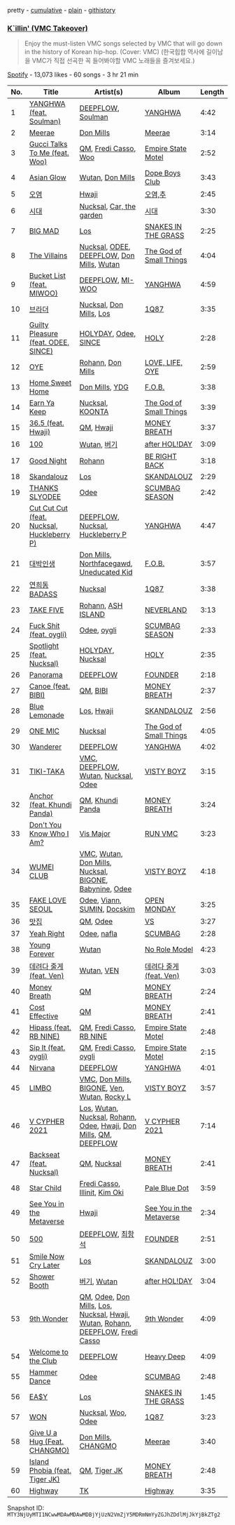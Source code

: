 pretty - [cumulative](/playlists/cumulative/37i9dQZF1DX1TqbmB34Bbs.md) - [plain](/playlists/plain/37i9dQZF1DX1TqbmB34Bbs) - [githistory](https://github.githistory.xyz/mackorone/spotify-playlist-archive/blob/main/playlists/plain/37i9dQZF1DX1TqbmB34Bbs)

### [K\`illin' \(VMC Takeover\)](https://open.spotify.com/playlist/37i9dQZF1DX1TqbmB34Bbs)

> Enjoy the must\-listen VMC songs selected by VMC that will go down in the history of Korean hip\-hop\. \(Cover: VMC\) \(한국힙합 역사에 길이남을 VMC가 직접 선곡한 꼭 들어봐야할 VMC 노래들을 즐겨보세요.\)

[Spotify](https://open.spotify.com/user/spotify) - 13,073 likes - 60 songs - 3 hr 21 min

| No. | Title | Artist(s) | Album | Length |
|---|---|---|---|---|
| 1 | [YANGHWA \(feat\. Soulman\)](https://open.spotify.com/track/231A5yOKWL741kSpcuPvdP) | [DEEPFLOW](https://open.spotify.com/artist/4E7PyG6Vo26X1I9qURf45z), [Soulman](https://open.spotify.com/artist/2byXk8UtNJKEyt9qHnd7SH) | [YANGHWA](https://open.spotify.com/album/2MUW5FYsnyWRAL2j6zc9hL) | 4:42 |
| 2 | [Meerae](https://open.spotify.com/track/4eqW537g2YcRi6tvVAm4oy) | [Don Mills](https://open.spotify.com/artist/6bIsFWNkjQvSm5P4rqlxKn) | [Meerae](https://open.spotify.com/album/2s5FMUemQ7ZxVecVmiSJ4T) | 3:14 |
| 3 | [Gucci Talks To Me \(feat\. Woo\)](https://open.spotify.com/track/6xeRo0GYCOkhY52vbkLROO) | [QM](https://open.spotify.com/artist/0wMU0ruU41VLCAdBaWBo1j), [Fredi Casso](https://open.spotify.com/artist/2tVGjpHP709GdVbRx7PTEy), [Woo](https://open.spotify.com/artist/5a8EJtOEbUJDF4RX3mKK02) | [Empire State Motel](https://open.spotify.com/album/71egUlanjUTpmqTOh7DiNw) | 2:52 |
| 4 | [Asian Glow](https://open.spotify.com/track/7eVZxcTjzXFwz6lZz4YP6t) | [Wutan](https://open.spotify.com/artist/6X4GGufs8OhbUC1fy1xuUn), [Don Mills](https://open.spotify.com/artist/6bIsFWNkjQvSm5P4rqlxKn) | [Dope Boys Club](https://open.spotify.com/album/3f9lqXpT1QEXE6x0SP0uAt) | 3:43 |
| 5 | [오염](https://open.spotify.com/track/0GtvTl4sjuDRJF59MjywwO) | [Hwaji](https://open.spotify.com/artist/1Azg0okIA7BY6CMwRBLmud) | [오염,추](https://open.spotify.com/album/2A8D0clrVMyW9KsYRTiZWQ) | 2:45 |
| 6 | [시대](https://open.spotify.com/track/2VeOMUj7rK76jzr4bnI60v) | [Nucksal](https://open.spotify.com/artist/6v5cGuRCZKq08nLI4WXJuB), [Car, the garden](https://open.spotify.com/artist/7c1HgFDe8ogy5NOZ1ANCJQ) | [시대](https://open.spotify.com/album/6kCXUVtOT7CUWrs6yGi7QZ) | 3:30 |
| 7 | [BIG MAD](https://open.spotify.com/track/3PbKNamJR5UxxtQ8u1NZoy) | [Los](https://open.spotify.com/artist/396SgLoc5TB6oqatyTy2HD) | [SNAKES IN THE GRASS](https://open.spotify.com/album/2UVNGoRSGqBVcAAAkK0LMb) | 2:25 |
| 8 | [The Villains](https://open.spotify.com/track/243D4VapmPoEsHZmXipkXa) | [Nucksal](https://open.spotify.com/artist/6v5cGuRCZKq08nLI4WXJuB), [ODEE](https://open.spotify.com/artist/6lbwPTGtzZrUWmc7sWLf7l), [DEEPFLOW](https://open.spotify.com/artist/4E7PyG6Vo26X1I9qURf45z), [Don Mills](https://open.spotify.com/artist/6bIsFWNkjQvSm5P4rqlxKn), [Wutan](https://open.spotify.com/artist/6X4GGufs8OhbUC1fy1xuUn) | [The God of Small Things](https://open.spotify.com/album/03UJQowlQWa3jnOgp7FPXf) | 4:04 |
| 9 | [Bucket List \(feat\. MIWOO\)](https://open.spotify.com/track/3p2jZVT3izdEEewn7hPtFb) | [DEEPFLOW](https://open.spotify.com/artist/4E7PyG6Vo26X1I9qURf45z), [MI\-WOO](https://open.spotify.com/artist/75o3uhXKOzb9yNhEe9OlXj) | [YANGHWA](https://open.spotify.com/album/2MUW5FYsnyWRAL2j6zc9hL) | 4:59 |
| 10 | [브라더](https://open.spotify.com/track/55K03jOycR6dHIr0l5Tnx9) | [Nucksal](https://open.spotify.com/artist/6v5cGuRCZKq08nLI4WXJuB), [Don Mills](https://open.spotify.com/artist/6bIsFWNkjQvSm5P4rqlxKn), [Los](https://open.spotify.com/artist/396SgLoc5TB6oqatyTy2HD) | [1Q87](https://open.spotify.com/album/6PopAFrTktanfRYFQK256w) | 3:35 |
| 11 | [Guilty Pleasure \(feat\. ODEE, SINCE\)](https://open.spotify.com/track/0p5M7qe7c5j1duDbJvwyu4) | [HOLYDAY](https://open.spotify.com/artist/6BEleStcBwip7cF71WVt1L), [Odee](https://open.spotify.com/artist/6cXolDFPOgf0wuRe5kMPxo), [SINCE](https://open.spotify.com/artist/0seDu6vvqbUnPUk6s6a616) | [HOLY](https://open.spotify.com/album/1odIOe9NrMNHlQg5l895Zc) | 2:28 |
| 12 | [OYE](https://open.spotify.com/track/5LAOD26DAvpC8kMhLtxsq5) | [Rohann](https://open.spotify.com/artist/10jo9gGaXEw8lAgB3gK0c1), [Don Mills](https://open.spotify.com/artist/6bIsFWNkjQvSm5P4rqlxKn) | [LOVE, LIFE, OYE](https://open.spotify.com/album/3fOxXaBURpAbUYbwNON0jo) | 2:59 |
| 13 | [Home Sweet Home](https://open.spotify.com/track/6lcdmbAU9rMq3YbE81DJfH) | [Don Mills](https://open.spotify.com/artist/6bIsFWNkjQvSm5P4rqlxKn), [YDG](https://open.spotify.com/artist/3UV49ih8eDI8jZ4SdSVeqi) | [F.O.B.](https://open.spotify.com/album/43P5qKsPum8FRoAQALCeXc) | 3:38 |
| 14 | [Earn Ya Keep](https://open.spotify.com/track/6pIOAA3ExIfVTiIJ957BTC) | [Nucksal](https://open.spotify.com/artist/6v5cGuRCZKq08nLI4WXJuB), [KOONTA](https://open.spotify.com/artist/5T8LKv9A1vEnwMCO4dMo3c) | [The God of Small Things](https://open.spotify.com/album/03UJQowlQWa3jnOgp7FPXf) | 3:39 |
| 15 | [36.5 \(feat\. Hwaji\)](https://open.spotify.com/track/39rWoHXyLCuZ7VDUDzNnSz) | [QM](https://open.spotify.com/artist/0wMU0ruU41VLCAdBaWBo1j), [Hwaji](https://open.spotify.com/artist/1Azg0okIA7BY6CMwRBLmud) | [MONEY BREATH](https://open.spotify.com/album/6Yhynoz0adjSekgJunlYSG) | 3:37 |
| 16 | [100](https://open.spotify.com/track/6bLnPRD56pMYnxcBeFOBNd) | [Wutan](https://open.spotify.com/artist/6X4GGufs8OhbUC1fy1xuUn), [버기](https://open.spotify.com/artist/7tn3xA9QfYt3WxUj7mQpra) | [after HOL!DAY](https://open.spotify.com/album/3m1iM2t11OaQ8RW9VGd7BA) | 3:09 |
| 17 | [Good Night](https://open.spotify.com/track/35GzcCZlfaibCcBk2SEJYm) | [Rohann](https://open.spotify.com/artist/10jo9gGaXEw8lAgB3gK0c1) | [BE RIGHT BACK](https://open.spotify.com/album/5brHa58TolwwnZge1eCF1H) | 3:18 |
| 18 | [Skandalouz](https://open.spotify.com/track/1vD3JNkqyHjWgi1qT7qv3A) | [Los](https://open.spotify.com/artist/396SgLoc5TB6oqatyTy2HD) | [SKANDALOUZ](https://open.spotify.com/album/3UvvXvP68TK09ZaAkQhOQn) | 2:29 |
| 19 | [THANKS SLYODEE](https://open.spotify.com/track/6OLV8hdBlefXEax3WPaQXg) | [Odee](https://open.spotify.com/artist/6cXolDFPOgf0wuRe5kMPxo) | [SCUMBAG SEASON](https://open.spotify.com/album/6rWsJhleleQV0McONBvWvP) | 2:42 |
| 20 | [Cut Cut Cut \(feat\. Nucksal, Huckleberry P\)](https://open.spotify.com/track/3JoZlEmhxOM9HrlA5NXbmu) | [DEEPFLOW](https://open.spotify.com/artist/4E7PyG6Vo26X1I9qURf45z), [Nucksal](https://open.spotify.com/artist/6v5cGuRCZKq08nLI4WXJuB), [Huckleberry P](https://open.spotify.com/artist/4meeMnr8eLacsB31ApsXZS) | [YANGHWA](https://open.spotify.com/album/2MUW5FYsnyWRAL2j6zc9hL) | 4:47 |
| 21 | [대박인생](https://open.spotify.com/track/54CmA3X4wnW9DRQElWo2zh) | [Don Mills](https://open.spotify.com/artist/6bIsFWNkjQvSm5P4rqlxKn), [Northfacegawd](https://open.spotify.com/artist/5j9bcQXiMRyXhjIWmFG0QP), [Uneducated Kid](https://open.spotify.com/artist/08KbKkPqaYNFYM9R5eMjuM) | [F.O.B.](https://open.spotify.com/album/43P5qKsPum8FRoAQALCeXc) | 3:57 |
| 22 | [연희동 BADASS](https://open.spotify.com/track/689c59KnR23rvVFCI3seiI) | [Nucksal](https://open.spotify.com/artist/6v5cGuRCZKq08nLI4WXJuB) | [1Q87](https://open.spotify.com/album/6PopAFrTktanfRYFQK256w) | 3:38 |
| 23 | [TAKE FIVE](https://open.spotify.com/track/0rOc8Ersd3PyIzbphmnEHe) | [Rohann](https://open.spotify.com/artist/10jo9gGaXEw8lAgB3gK0c1), [ASH ISLAND](https://open.spotify.com/artist/7IEhlwWQA7pCkEvzwwHehE) | [NEVERLAND](https://open.spotify.com/album/2pk89iEVjniYqNAZNxWDx5) | 3:13 |
| 24 | [Fuck Shit \(feat\. oygli\)](https://open.spotify.com/track/3WEuCLOZ1yBCaZF5jo4rXN) | [Odee](https://open.spotify.com/artist/6cXolDFPOgf0wuRe5kMPxo), [oygli](https://open.spotify.com/artist/1xOiGoYkm1zgqwXLsvQA90) | [SCUMBAG SEASON](https://open.spotify.com/album/6rWsJhleleQV0McONBvWvP) | 2:33 |
| 25 | [Spotlight \(feat\. Nucksal\)](https://open.spotify.com/track/7oXeak7eVF2h2Kq6JSbAzo) | [HOLYDAY](https://open.spotify.com/artist/6BEleStcBwip7cF71WVt1L), [Nucksal](https://open.spotify.com/artist/6v5cGuRCZKq08nLI4WXJuB) | [HOLY](https://open.spotify.com/album/1odIOe9NrMNHlQg5l895Zc) | 2:35 |
| 26 | [Panorama](https://open.spotify.com/track/3kEi6TkyZMTGTtUH6UEWtZ) | [DEEPFLOW](https://open.spotify.com/artist/4E7PyG6Vo26X1I9qURf45z) | [FOUNDER](https://open.spotify.com/album/12UGLUYjsxH3PJ8TuvH71u) | 2:18 |
| 27 | [Canoe \(feat\. BIBI\)](https://open.spotify.com/track/7c3OVveyDcWCbvK7BKwpGy) | [QM](https://open.spotify.com/artist/0wMU0ruU41VLCAdBaWBo1j), [BIBI](https://open.spotify.com/artist/6UbmqUEgjLA6jAcXwbM1Z9) | [MONEY BREATH](https://open.spotify.com/album/6Yhynoz0adjSekgJunlYSG) | 2:37 |
| 28 | [Blue Lemonade](https://open.spotify.com/track/10h8Wyi5meEmmtF6TOVSSV) | [Los](https://open.spotify.com/artist/396SgLoc5TB6oqatyTy2HD), [Hwaji](https://open.spotify.com/artist/1Azg0okIA7BY6CMwRBLmud) | [SKANDALOUZ](https://open.spotify.com/album/3UvvXvP68TK09ZaAkQhOQn) | 2:56 |
| 29 | [ONE MIC](https://open.spotify.com/track/4rpEBfd7m4FBPMc8qG64e3) | [Nucksal](https://open.spotify.com/artist/6v5cGuRCZKq08nLI4WXJuB) | [The God of Small Things](https://open.spotify.com/album/03UJQowlQWa3jnOgp7FPXf) | 4:05 |
| 30 | [Wanderer](https://open.spotify.com/track/2HV9B3fKtMKLGgvw13WRoM) | [DEEPFLOW](https://open.spotify.com/artist/4E7PyG6Vo26X1I9qURf45z) | [YANGHWA](https://open.spotify.com/album/2MUW5FYsnyWRAL2j6zc9hL) | 4:02 |
| 31 | [TIKI\-TAKA](https://open.spotify.com/track/2i5LYZDSAcpkQ6BN45vn1h) | [VMC](https://open.spotify.com/artist/1kecWOuCkI3lKzOJWm0Z71), [DEEPFLOW](https://open.spotify.com/artist/4E7PyG6Vo26X1I9qURf45z), [Wutan](https://open.spotify.com/artist/6X4GGufs8OhbUC1fy1xuUn), [Nucksal](https://open.spotify.com/artist/6v5cGuRCZKq08nLI4WXJuB), [Odee](https://open.spotify.com/artist/6cXolDFPOgf0wuRe5kMPxo) | [VISTY BOYZ](https://open.spotify.com/album/1PkQPgrpoS0rvslsQSQiyZ) | 3:15 |
| 32 | [Anchor \(feat\. Khundi Panda\)](https://open.spotify.com/track/2WGqmrDK5lN82JVWMKTL8X) | [QM](https://open.spotify.com/artist/0wMU0ruU41VLCAdBaWBo1j), [Khundi Panda](https://open.spotify.com/artist/32wJE7JooXm59HxYhy7caU) | [MONEY BREATH](https://open.spotify.com/album/6Yhynoz0adjSekgJunlYSG) | 3:24 |
| 33 | [Don't You Know Who I Am?](https://open.spotify.com/track/4BcYiceaM5unH4uVKCZ7U2) | [Vis Major](https://open.spotify.com/artist/4WmGiURVagNDE5jB3SIWGi) | [RUN VMC](https://open.spotify.com/album/2VOI0zVsAuxvoN72q2neDX) | 3:23 |
| 34 | [WUMEI CLUB](https://open.spotify.com/track/5FDBsZeZ6DfGOWovRDTKsY) | [VMC](https://open.spotify.com/artist/1kecWOuCkI3lKzOJWm0Z71), [Wutan](https://open.spotify.com/artist/6X4GGufs8OhbUC1fy1xuUn), [Don Mills](https://open.spotify.com/artist/6bIsFWNkjQvSm5P4rqlxKn), [Nucksal](https://open.spotify.com/artist/6v5cGuRCZKq08nLI4WXJuB), [BIGONE](https://open.spotify.com/artist/0bQhUyXffQjkd6horP6fKX), [Babynine](https://open.spotify.com/artist/2QEDMAhOGTBxGmD61zyjWW), [Odee](https://open.spotify.com/artist/6cXolDFPOgf0wuRe5kMPxo) | [VISTY BOYZ](https://open.spotify.com/album/1PkQPgrpoS0rvslsQSQiyZ) | 4:18 |
| 35 | [FAKE LOVE SEOUL](https://open.spotify.com/track/5trpaGwsPr8u0Ca6btabYN) | [Odee](https://open.spotify.com/artist/6cXolDFPOgf0wuRe5kMPxo), [Viann](https://open.spotify.com/artist/7yRs5f61v5AwXwVlUQ7bNE), [SUMIN](https://open.spotify.com/artist/0K4MGKGmjtdIE0W3GkGmyU), [Docskim](https://open.spotify.com/artist/1WusULg4wI7w3gwBjz0HWy) | [OPEN MONDAY](https://open.spotify.com/album/6Y4Ti9cIr1kQ8UwnR73VvW) | 3:25 |
| 36 | [맛집](https://open.spotify.com/track/3IyiVnBC9iRFuAAiF96lVy) | [QM](https://open.spotify.com/artist/0wMU0ruU41VLCAdBaWBo1j), [Odee](https://open.spotify.com/artist/6cXolDFPOgf0wuRe5kMPxo) | [VS](https://open.spotify.com/album/3t4ouSXeRXmJcvialEMkDG) | 3:27 |
| 37 | [Yeah Right](https://open.spotify.com/track/4CGx656YLll18rdfSJGHmm) | [Odee](https://open.spotify.com/artist/6cXolDFPOgf0wuRe5kMPxo), [nafla](https://open.spotify.com/artist/3Zn6C68VCosoQrxu4D2Btr) | [SCUMBAG](https://open.spotify.com/album/4NAZ5OQByXG2ZI1HnyPCh9) | 2:28 |
| 38 | [Young Forever](https://open.spotify.com/track/3iUMHyNNzPr9mc2sNxtrty) | [Wutan](https://open.spotify.com/artist/6X4GGufs8OhbUC1fy1xuUn) | [No Role Model](https://open.spotify.com/album/47bZBFRz2XsKelwREZUfQi) | 4:23 |
| 39 | [데려다 줄게 \(feat\. Ven\)](https://open.spotify.com/track/35m1rIjkL5wYCytjJduggh) | [Wutan](https://open.spotify.com/artist/6X4GGufs8OhbUC1fy1xuUn), [VEN](https://open.spotify.com/artist/0DcvIS1J2yodfopd4fRNXS) | [데려다 줄게 \(feat\. Ven\)](https://open.spotify.com/album/39kcsqJXbKp1zJYotWYNDg) | 3:03 |
| 40 | [Money Breath](https://open.spotify.com/track/0Ot66GD4fruV3WmI58ZPkj) | [QM](https://open.spotify.com/artist/0wMU0ruU41VLCAdBaWBo1j) | [MONEY BREATH](https://open.spotify.com/album/6Yhynoz0adjSekgJunlYSG) | 2:24 |
| 41 | [Cost Effective](https://open.spotify.com/track/0x45iyjWFBTenq6hZhu90q) | [QM](https://open.spotify.com/artist/0wMU0ruU41VLCAdBaWBo1j) | [MONEY BREATH](https://open.spotify.com/album/6Yhynoz0adjSekgJunlYSG) | 2:41 |
| 42 | [Hipass \(feat\. RB NINE\)](https://open.spotify.com/track/3R2YN9jrNVjypi5D4gFBzL) | [QM](https://open.spotify.com/artist/0wMU0ruU41VLCAdBaWBo1j), [Fredi Casso](https://open.spotify.com/artist/2tVGjpHP709GdVbRx7PTEy), [RB NINE](https://open.spotify.com/artist/79tuyMDO42MRFpm8gOXn7p) | [Empire State Motel](https://open.spotify.com/album/71egUlanjUTpmqTOh7DiNw) | 2:48 |
| 43 | [Sip It \(feat\. oygli\)](https://open.spotify.com/track/7ivdyycVPBrEo89dXpwOh6) | [QM](https://open.spotify.com/artist/0wMU0ruU41VLCAdBaWBo1j), [Fredi Casso](https://open.spotify.com/artist/2tVGjpHP709GdVbRx7PTEy), [oygli](https://open.spotify.com/artist/1xOiGoYkm1zgqwXLsvQA90) | [Empire State Motel](https://open.spotify.com/album/71egUlanjUTpmqTOh7DiNw) | 2:15 |
| 44 | [Nirvana](https://open.spotify.com/track/3sb6QtJyrCL9aHFl7M7vqP) | [DEEPFLOW](https://open.spotify.com/artist/4E7PyG6Vo26X1I9qURf45z) | [YANGHWA](https://open.spotify.com/album/2MUW5FYsnyWRAL2j6zc9hL) | 4:01 |
| 45 | [LIMBO](https://open.spotify.com/track/5vyIpVDJ032iXp8zu9xQGS) | [VMC](https://open.spotify.com/artist/1kecWOuCkI3lKzOJWm0Z71), [Don Mills](https://open.spotify.com/artist/6bIsFWNkjQvSm5P4rqlxKn), [BIGONE](https://open.spotify.com/artist/0bQhUyXffQjkd6horP6fKX), [Ven](https://open.spotify.com/artist/39SiuAECdNz2nxbKoz1uMe), [Wutan](https://open.spotify.com/artist/6X4GGufs8OhbUC1fy1xuUn), [Rocky L](https://open.spotify.com/artist/0sVdt9nuNGEwrX3dPXRhwJ) | [VISTY BOYZ](https://open.spotify.com/album/1PkQPgrpoS0rvslsQSQiyZ) | 3:57 |
| 46 | [V CYPHER 2021](https://open.spotify.com/track/0XfaVKXUsWCGy9MLunRzUj) | [Los](https://open.spotify.com/artist/396SgLoc5TB6oqatyTy2HD), [Wutan](https://open.spotify.com/artist/6X4GGufs8OhbUC1fy1xuUn), [Nucksal](https://open.spotify.com/artist/6v5cGuRCZKq08nLI4WXJuB), [Rohann](https://open.spotify.com/artist/10jo9gGaXEw8lAgB3gK0c1), [Odee](https://open.spotify.com/artist/6cXolDFPOgf0wuRe5kMPxo), [Hwaji](https://open.spotify.com/artist/1Azg0okIA7BY6CMwRBLmud), [Don Mills](https://open.spotify.com/artist/6bIsFWNkjQvSm5P4rqlxKn), [QM](https://open.spotify.com/artist/0wMU0ruU41VLCAdBaWBo1j), [DEEPFLOW](https://open.spotify.com/artist/4E7PyG6Vo26X1I9qURf45z) | [V CYPHER 2021](https://open.spotify.com/album/4fzAscJBrtkwuk0dypkHZI) | 7:14 |
| 47 | [Backseat \(feat\. Nucksal\)](https://open.spotify.com/track/4hB9VjK7vPtzfalKV8c8GH) | [QM](https://open.spotify.com/artist/0wMU0ruU41VLCAdBaWBo1j), [Nucksal](https://open.spotify.com/artist/6v5cGuRCZKq08nLI4WXJuB) | [MONEY BREATH](https://open.spotify.com/album/6Yhynoz0adjSekgJunlYSG) | 2:41 |
| 48 | [Star Child](https://open.spotify.com/track/0RXWqokyAWw0EKRoTRPeB6) | [Fredi Casso](https://open.spotify.com/artist/2tVGjpHP709GdVbRx7PTEy), [Illinit](https://open.spotify.com/artist/5N9rfcaITVgayz1OzCqu4h), [Kim Oki](https://open.spotify.com/artist/1Z8Khxem5wcnSoH3WpwMbF) | [Pale Blue Dot](https://open.spotify.com/album/4CdkY5XsqjMSPPzPzaMoVA) | 3:59 |
| 49 | [See You in the Metaverse](https://open.spotify.com/track/5WxKV0cZQcnia1Kmo5D7cO) | [Hwaji](https://open.spotify.com/artist/1Azg0okIA7BY6CMwRBLmud) | [See You in the Metaverse](https://open.spotify.com/album/1OTJwlgKeS2lF4KhQ09l58) | 2:34 |
| 50 | [500](https://open.spotify.com/track/0ONNPl8tkN1w5ilMoNEYiO) | [DEEPFLOW](https://open.spotify.com/artist/4E7PyG6Vo26X1I9qURf45z), [최항석](https://open.spotify.com/artist/1UFQefvLUMco9xwe1BLEns) | [FOUNDER](https://open.spotify.com/album/12UGLUYjsxH3PJ8TuvH71u) | 2:51 |
| 51 | [Smile Now Cry Later](https://open.spotify.com/track/3PXbhVma3mPrhkysAichZi) | [Los](https://open.spotify.com/artist/396SgLoc5TB6oqatyTy2HD) | [SKANDALOUZ](https://open.spotify.com/album/3UvvXvP68TK09ZaAkQhOQn) | 3:00 |
| 52 | [Shower Booth](https://open.spotify.com/track/4963pejakv6pBO8c4oxeQk) | [버기](https://open.spotify.com/artist/7tn3xA9QfYt3WxUj7mQpra), [Wutan](https://open.spotify.com/artist/6X4GGufs8OhbUC1fy1xuUn) | [after HOL!DAY](https://open.spotify.com/album/3m1iM2t11OaQ8RW9VGd7BA) | 3:04 |
| 53 | [9th Wonder](https://open.spotify.com/track/6fRjht382AKK6aToUwVFCu) | [QM](https://open.spotify.com/artist/0wMU0ruU41VLCAdBaWBo1j), [Odee](https://open.spotify.com/artist/6cXolDFPOgf0wuRe5kMPxo), [Don Mills](https://open.spotify.com/artist/6bIsFWNkjQvSm5P4rqlxKn), [Los](https://open.spotify.com/artist/396SgLoc5TB6oqatyTy2HD), [Nucksal](https://open.spotify.com/artist/6v5cGuRCZKq08nLI4WXJuB), [Hwaji](https://open.spotify.com/artist/1Azg0okIA7BY6CMwRBLmud), [Wutan](https://open.spotify.com/artist/6X4GGufs8OhbUC1fy1xuUn), [Rohann](https://open.spotify.com/artist/10jo9gGaXEw8lAgB3gK0c1), [DEEPFLOW](https://open.spotify.com/artist/4E7PyG6Vo26X1I9qURf45z), [Fredi Casso](https://open.spotify.com/artist/2tVGjpHP709GdVbRx7PTEy) | [9th Wonder](https://open.spotify.com/album/50ll6S98hedNmTEdIz4ZBi) | 4:09 |
| 54 | [Welcome to the Club](https://open.spotify.com/track/1YW1FwosrNV0xtW04Ap0Hw) | [DEEPFLOW](https://open.spotify.com/artist/4E7PyG6Vo26X1I9qURf45z) | [Heavy Deep](https://open.spotify.com/album/5BCPxcdCSPOy5MdLR9HN9S) | 4:09 |
| 55 | [Hammer Dance](https://open.spotify.com/track/2tJBbXcICa71NUUbaDrPXS) | [Odee](https://open.spotify.com/artist/6cXolDFPOgf0wuRe5kMPxo) | [SCUMBAG](https://open.spotify.com/album/4NAZ5OQByXG2ZI1HnyPCh9) | 2:48 |
| 56 | [EA$Y](https://open.spotify.com/track/3DWS8hvcf8IwHj1NYAqpy4) | [Los](https://open.spotify.com/artist/396SgLoc5TB6oqatyTy2HD) | [SNAKES IN THE GRASS](https://open.spotify.com/album/2UVNGoRSGqBVcAAAkK0LMb) | 1:45 |
| 57 | [WON](https://open.spotify.com/track/3TPXLtxrAkSKNxuRExwzYE) | [Nucksal](https://open.spotify.com/artist/6v5cGuRCZKq08nLI4WXJuB), [Woo](https://open.spotify.com/artist/5a8EJtOEbUJDF4RX3mKK02), [Odee](https://open.spotify.com/artist/6cXolDFPOgf0wuRe5kMPxo) | [1Q87](https://open.spotify.com/album/6PopAFrTktanfRYFQK256w) | 3:23 |
| 58 | [Give U a Hug \(Feat\. CHANGMO\)](https://open.spotify.com/track/0oQj1Fj2hLJ8u1CFVvWDV6) | [Don Mills](https://open.spotify.com/artist/6bIsFWNkjQvSm5P4rqlxKn), [CHANGMO](https://open.spotify.com/artist/3hvinNZRzTLoREmqFiKr1b) | [Meerae](https://open.spotify.com/album/2s5FMUemQ7ZxVecVmiSJ4T) | 3:40 |
| 59 | [Island Phobia \(feat\. Tiger JK\)](https://open.spotify.com/track/0WegGUMx1IRzq2gkEwX5Bd) | [QM](https://open.spotify.com/artist/0wMU0ruU41VLCAdBaWBo1j), [Tiger JK](https://open.spotify.com/artist/11S00dFcvNvJahis8MTGMD) | [MONEY BREATH](https://open.spotify.com/album/6Yhynoz0adjSekgJunlYSG) | 2:48 |
| 60 | [Highway](https://open.spotify.com/track/7s1UQZJPcuF6I5vEmfDMsv) | [TK](https://open.spotify.com/artist/0kA2cuK2RR04zHvuFtFzDJ) | [Highway](https://open.spotify.com/album/1xWV1KfTfyZDrqhSTD5JuA) | 3:35 |

Snapshot ID: `MTY3NjUyMTI1NCwwMDAwMDAwMDBjYjUzN2VmZjY5MDRmNmYyZGJhZDdlMjJkYjBkZTg2`
